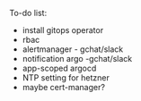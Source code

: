 To-do list:
- install gitops operator
- rbac 
- alertmanager - gchat/slack
- notification argo -gchat/slack
- app-scoped argocd
- NTP setting for hetzner
- maybe cert-manager?
